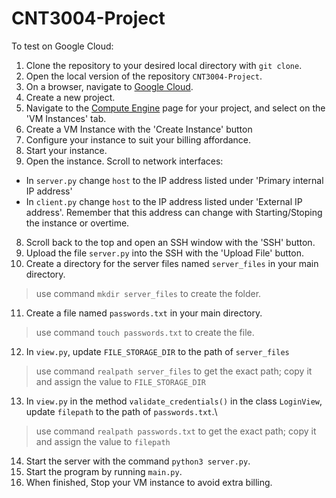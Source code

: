 # CNT3004-Project

To test on Google Cloud:

1) Clone the repository to your desired local directory with `git clone`.
2) Open the local version of the repository `CNT3004-Project`.
3) On a browser, navigate to [Google Cloud](https://console.cloud.google.com/).
4) Create a new project.
5) Navigate to the [Compute Engine](https://console.cloud.google.com/compute/instances) page for your project, and select on the 'VM Instances' tab.
6) Create a VM Instance with the 'Create Instance' button
7) Configure your instance to suit your billing affordance.
8) Start your instance.
9) Open the instance. Scroll to network interfaces:
* In `server.py` change `host` to the IP address listed under 'Primary internal IP address'
* In `client.py` change `host` to the IP address listed under 'External IP address'. Remember that this address can change with Starting/Stoping the instance or overtime.
8) Scroll back to the top and open an SSH window with the 'SSH' button.
9) Upload the file `server.py` into the SSH with the 'Upload File' button.
10) Create a directory for the server files named `server_files` in your main directory.
> use command `mkdir server_files` to create the folder.
11) Create a file named `passwords.txt` in your main directory.
> use command `touch passwords.txt` to create the file.
12) In `view.py`, update `FILE_STORAGE_DIR` to the path of `server_files`
> use command `realpath server_files` to get the exact path; copy it and assign the value to `FILE_STORAGE_DIR`
13) In `view.py` in the method `validate_credentials()` in the class `LoginView`, update `filepath` to the path of `passwords.txt`.\
> use command `realpath passwords.txt` to get the exact path; copy it and assign the value to `filepath`
14) Start the server with the command `python3 server.py`.
15) Start the program by running `main.py`.
16) When finished, Stop your VM instance to avoid extra billing.
